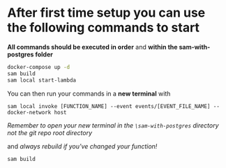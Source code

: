 ﻿# After first time setup you can use the following commands to start
**All commands should be executed in order** and **within the sam-with-postgres folder**

```bash
docker-compose up -d
sam build
sam local start-lambda
```
You can then run your commands in a **new terminal** with
```
sam local invoke [FUNCTION_NAME] --event events/[EVENT_FILE_NAME] --docker-network host
```
*Remember to open your new terminal in the ```\sam-with-postgres``` directory not the git repo root directory*

and *always rebuild if you've changed your function!*

```
sam build
```


